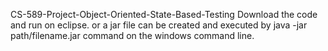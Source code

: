 CS-589-Project-Object-Oriented-State-Based-Testing
Download the code and run on eclipse.
or a jar file can be created and executed by java -jar path/filename.jar command on the windows command line.
